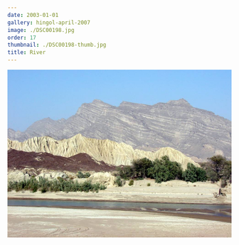 ```yaml
---
date: 2003-01-01
gallery: hingol-april-2007
image: ./DSC00198.jpg
order: 17
thumbnail: ./DSC00198-thumb.jpg
title: River
---
```


![River](./DSC00198.jpg)